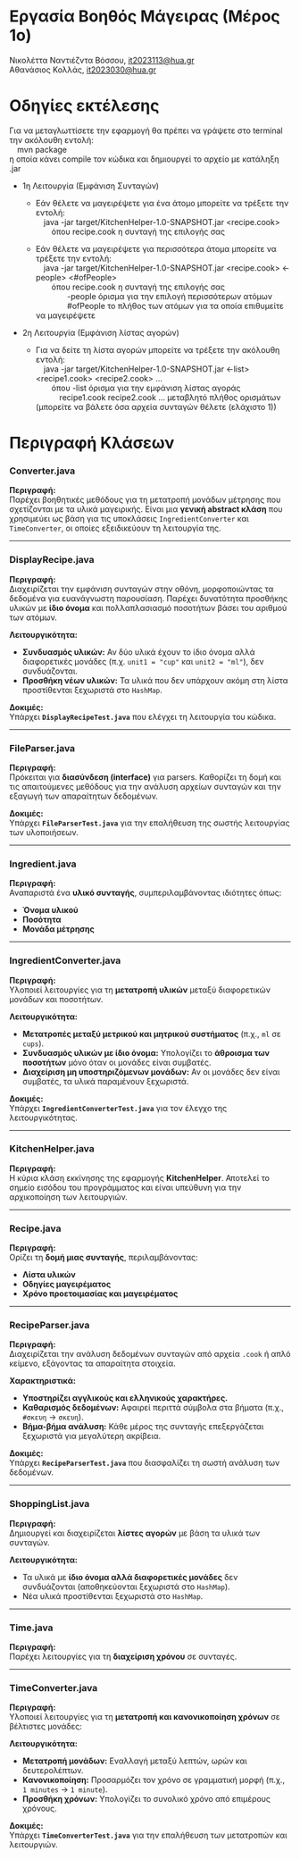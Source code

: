 # Εργασία Βοηθός Μάγειρας (Μέρος 1ο)

Νικολέττα Ναντιέζντα Βόσσου, it2023113@hua.gr  
Αθανάσιος Κολλάς, it2023030@hua.gr

# Οδηγίες εκτέλεσης

Για να μεταγλωττίσετε την εφαρμογή θα πρέπει να γράψετε στο terminal την ακόλουθη εντολή:  
&emsp;mvn package  
η οποία κάνει compile τον κώδικα και δημιουργεί το αρχείο με κατάληξη .jar  


* 1η Λειτουργία (Εμφάνιση Συνταγών)  

  * Εάν θέλετε να μαγειρέψετε για ένα άτομο μπορείτε να τρέξετε την εντολή:  
    &emsp;java -jar target/KitchenHelper-1.0-SNAPSHOT.jar <recipe.cook>  
        &emsp;&emsp;όπου recipe.cook η συνταγή της επιλογής σας  

  * Εάν θέλετε να μαγειρέψετε για περισσότερα άτομα μπορείτε να τρέξετε την εντολή:  
    &emsp;java -jar target/KitchenHelper-1.0-SNAPSHOT.jar <recipe.cook> <-people> <#ofPeople>  
        &emsp;&emsp;όπου recipe.cook η συνταγή της επιλογής σας  
            &emsp;&emsp;&emsp;&emsp;-people όρισμα για την επιλογή περισσότερων ατόμων  
            &emsp;&emsp;&emsp;&emsp;#ofPeople το πλήθος των ατόμων για τα οποία επιθυμείτε να μαγειρέψετε  


* 2η Λειτουργία (Εμφάνιση λίστας αγορών)  

  * Για να δείτε τη λίστα αγορών μπορείτε να τρέξετε την ακόλουθη εντολή:  
    &emsp;java -jar target/KitchenHelper-1.0-SNAPSHOT.jar <-list> <recipe1.cook> <recipe2.cook> ...  
        &emsp;&emsp;όπου -list όρισμα για την εμφάνιση λίστας αγοράς  
            &emsp;&emsp;&emsp;recipe1.cook recipe2.cook ... μεταβλητό πλήθος ορισμάτων (μπορείτε να βάλετε όσα αρχεία συνταγών θέλετε (ελάχιστο 1))
    
# Περιγραφή Κλάσεων

### Converter.java  
**Περιγραφή:**  
Παρέχει βοηθητικές μεθόδους για τη μετατροπή μονάδων μέτρησης που σχετίζονται με τα υλικά μαγειρικής. Είναι μια **γενική abstract κλάση** που χρησιμεύει ως βάση για τις υποκλάσεις `IngredientConverter` και `TimeConverter`, οι οποίες εξειδικεύουν τη λειτουργία της.

---

### DisplayRecipe.java  
**Περιγραφή:**  
Διαχειρίζεται την εμφάνιση συνταγών στην οθόνη, μορφοποιώντας τα δεδομένα για ευανάγνωστη παρουσίαση. Παρέχει δυνατότητα προσθήκης υλικών με **ίδιο όνομα** και πολλαπλασιασμό ποσοτήτων βάσει του αριθμού των ατόμων.

**Λειτουργικότητα:**  
- **Συνδυασμός υλικών:** Αν δύο υλικά έχουν το ίδιο όνομα αλλά διαφορετικές μονάδες (π.χ. `unit1 = "cup"` και `unit2 = "ml"`), δεν συνδυάζονται.  
- **Προσθήκη νέων υλικών:** Τα υλικά που δεν υπάρχουν ακόμη στη λίστα προστίθενται ξεχωριστά στο `HashMap`.

**Δοκιμές:**  
Υπάρχει **`DisplayRecipeTest.java`** που ελέγχει τη λειτουργία του κώδικα.

---

### FileParser.java  
**Περιγραφή:**  
Πρόκειται για **διασύνδεση (interface)** για parsers. Καθορίζει τη δομή και τις απαιτούμενες μεθόδους για την ανάλυση αρχείων συνταγών και την εξαγωγή των απαραίτητων δεδομένων.

**Δοκιμές:**  
Υπάρχει **`FileParserTest.java`** για την επαλήθευση της σωστής λειτουργίας των υλοποιήσεων.

---

### Ingredient.java  
**Περιγραφή:**  
Αναπαριστά ένα **υλικό συνταγής**, συμπεριλαμβάνοντας ιδιότητες όπως:  
- **Όνομα υλικού**  
- **Ποσότητα**  
- **Μονάδα μέτρησης**  

---

### IngredientConverter.java  
**Περιγραφή:**  
Υλοποιεί λειτουργίες για τη **μετατροπή υλικών** μεταξύ διαφορετικών μονάδων και ποσοτήτων.  

**Λειτουργικότητα:**  
- **Μετατροπές μεταξύ μετρικού και μητρικού συστήματος** (π.χ., `ml` σε `cups`).  
- **Συνδυασμός υλικών με ίδιο όνομα:** Υπολογίζει το **άθροισμα των ποσοτήτων** μόνο όταν οι μονάδες είναι συμβατές.  
- **Διαχείριση μη υποστηριζόμενων μονάδων:** Αν οι μονάδες δεν είναι συμβατές, τα υλικά παραμένουν ξεχωριστά.

**Δοκιμές:**  
Υπάρχει **`IngredientConverterTest.java`** για τον έλεγχο της λειτουργικότητας.

---

### KitchenHelper.java  
**Περιγραφή:**  
Η κύρια κλάση εκκίνησης της εφαρμογής **KitchenHelper**. Αποτελεί το σημείο εισόδου του προγράμματος και είναι υπεύθυνη για την αρχικοποίηση των λειτουργιών.

---

### Recipe.java  
**Περιγραφή:**  
Ορίζει τη **δομή μιας συνταγής**, περιλαμβάνοντας:  
- **Λίστα υλικών**  
- **Οδηγίες μαγειρέματος**  
- **Χρόνο προετοιμασίας και μαγειρέματος**  

---

### RecipeParser.java  
**Περιγραφή:**  
Διαχειρίζεται την ανάλυση δεδομένων συνταγών από αρχεία `.cook` ή απλό κείμενο, εξάγοντας τα απαραίτητα στοιχεία.  

**Χαρακτηριστικά:**  
- **Υποστηρίζει αγγλικούς και ελληνικούς χαρακτήρες.**  
- **Καθαρισμός δεδομένων:** Αφαιρεί περιττά σύμβολα στα βήματα (π.χ., `#σκευη` → `σκευη`).  
- **Βήμα-βήμα ανάλυση:** Κάθε μέρος της συνταγής επεξεργάζεται ξεχωριστά για μεγαλύτερη ακρίβεια.

**Δοκιμές:**  
Υπάρχει **`RecipeParserTest.java`** που διασφαλίζει τη σωστή ανάλυση των δεδομένων.

---

### ShoppingList.java  
**Περιγραφή:**  
Δημιουργεί και διαχειρίζεται **λίστες αγορών** με βάση τα υλικά των συνταγών.  

**Λειτουργικότητα:**  
- Τα υλικά με **ίδιο όνομα αλλά διαφορετικές μονάδες** δεν συνδυάζονται (αποθηκεύονται ξεχωριστά στο `HashMap`).  
- Νέα υλικά προστίθενται ξεχωριστά στο `HashMap`.

---

### Time.java  
**Περιγραφή:**  
Παρέχει λειτουργίες για τη **διαχείριση χρόνου** σε συνταγές.

---

### TimeConverter.java  
**Περιγραφή:**  
Υλοποιεί λειτουργίες για τη **μετατροπή και κανονικοποίηση χρόνων** σε βέλτιστες μονάδες:  

**Λειτουργικότητα:**  
- **Μετατροπή μονάδων:** Εναλλαγή μεταξύ λεπτών, ωρών και δευτερολέπτων.  
- **Κανονικοποίηση:** Προσαρμόζει τον χρόνο σε γραμματική μορφή (π.χ., `1 minutes` → `1 minute`).  
- **Προσθήκη χρόνων:** Υπολογίζει το συνολικό χρόνο από επιμέρους χρόνους.

**Δοκιμές:**  
Υπάρχει **`TimeConverterTest.java`** για την επαλήθευση των μετατροπών και λειτουργιών.







